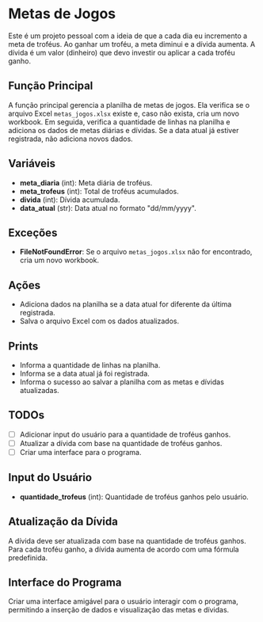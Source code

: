 # Metas de Jogos

Este é um projeto pessoal com a ideia de que a cada dia eu incremento a meta de troféus. Ao ganhar um troféu, a meta diminui e a dívida aumenta. A dívida é um valor (dinheiro) que devo investir ou aplicar a cada troféu ganho.

## Função Principal

A função principal gerencia a planilha de metas de jogos. Ela verifica se o arquivo Excel `metas_jogos.xlsx` existe e, caso não exista, cria um novo workbook. Em seguida, verifica a quantidade de linhas na planilha e adiciona os dados de metas diárias e dívidas. Se a data atual já estiver registrada, não adiciona novos dados.

## Variáveis

- **meta_diaria** (int): Meta diária de troféus.
- **meta_trofeus** (int): Total de troféus acumulados.
- **divida** (int): Dívida acumulada.
- **data_atual** (str): Data atual no formato "dd/mm/yyyy".

## Exceções

- **FileNotFoundError**: Se o arquivo `metas_jogos.xlsx` não for encontrado, cria um novo workbook.

## Ações

- Adiciona dados na planilha se a data atual for diferente da última registrada.
- Salva o arquivo Excel com os dados atualizados.

## Prints

- Informa a quantidade de linhas na planilha.
- Informa se a data atual já foi registrada.
- Informa o sucesso ao salvar a planilha com as metas e dívidas atualizadas.

## TODOs

- [ ] Adicionar input do usuário para a quantidade de troféus ganhos.
- [ ] Atualizar a dívida com base na quantidade de troféus ganhos.
- [ ] Criar uma interface para o programa.

## Input do Usuário

- **quantidade_trofeus** (int): Quantidade de troféus ganhos pelo usuário.

## Atualização da Dívida

A dívida deve ser atualizada com base na quantidade de troféus ganhos. Para cada troféu ganho, a dívida aumenta de acordo com uma fórmula predefinida.

## Interface do Programa

Criar uma interface amigável para o usuário interagir com o programa, permitindo a inserção de dados e visualização das metas e dívidas.
